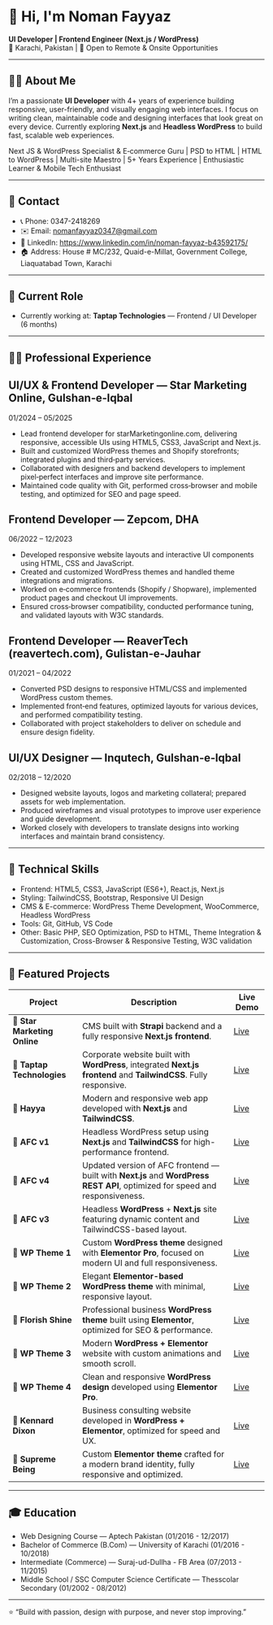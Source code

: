 # 👋 Hi, I'm Noman Fayyaz

**UI Developer | Frontend Engineer (Next.js / WordPress)**  
📍 Karachi, Pakistan | 💼 Open to Remote & Onsite Opportunities

---

## 🧑‍💻 About Me

I’m a passionate **UI Developer** with 4+ years of experience building responsive, user-friendly, and visually engaging web interfaces. I focus on writing clean, maintainable code and designing interfaces that look great on every device. Currently exploring **Next.js** and **Headless WordPress** to build fast, scalable web experiences.

Next JS & WordPress Specialist & E‑commerce Guru | PSD to HTML | HTML to WordPress | Multi-site Maestro | 5+ Years Experience | Enthusiastic Learner & Mobile Tech Enthusiast

---

## 🧾 Contact

- 📞 Phone: 0347-2418269  
- ✉️ Email: nomanfayyaz0347@gmail.com  
- 🔗 LinkedIn: https://www.linkedin.com/in/noman-fayyaz-b43592175/  
- 🏠 Address: House # MC/232, Quaid-e-Millat, Government College, Liaquatabad Town, Karachi

---

## 💼 Current Role

- Currently working at: **Taptap Technologies** — Frontend / UI Developer (6 months)

---

## 🧑‍💼 Professional Experience


## UI/UX & Frontend Developer — Star Marketing Online, Gulshan‑e‑Iqbal
01/2024 – 05/2025
- Lead frontend developer for starMarketingonline.com, delivering responsive, accessible UIs using HTML5, CSS3, JavaScript and Next.js.
- Built and customized WordPress themes and Shopify storefronts; integrated plugins and third‑party services.
- Collaborated with designers and backend developers to implement pixel‑perfect interfaces and improve site performance.
- Maintained code quality with Git, performed cross‑browser and mobile testing, and optimized for SEO and page speed.

## Frontend Developer — Zepcom, DHA
06/2022 – 12/2023
- Developed responsive website layouts and interactive UI components using HTML, CSS and JavaScript.
- Created and customized WordPress themes and handled theme integrations and migrations.
- Worked on e‑commerce frontends (Shopify / Shopware), implemented product pages and checkout UI improvements.
- Ensured cross‑browser compatibility, conducted performance tuning, and validated layouts with W3C standards.

## Frontend Developer — ReaverTech (reavertech.com), Gulistan‑e‑Jauhar
01/2021 – 04/2022
- Converted PSD designs to responsive HTML/CSS and implemented WordPress custom themes.
- Implemented front‑end features, optimized layouts for various devices, and performed compatibility testing.
- Collaborated with project stakeholders to deliver on schedule and ensure design fidelity.

## UI/UX Designer — Inqutech, Gulshan‑e‑Iqbal
02/2018 – 12/2020
- Designed website layouts, logos and marketing collateral; prepared assets for web implementation.
- Produced wireframes and visual prototypes to improve user experience and guide development.
- Worked closely with developers to translate designs into working interfaces and maintain brand consistency.

---

## 🧠 Technical Skills

- Frontend: HTML5, CSS3, JavaScript (ES6+), React.js, Next.js  
- Styling: TailwindCSS, Bootstrap, Responsive UI Design  
- CMS & E-commerce: WordPress Theme Development, WooCommerce, Headless WordPress  
- Tools: Git, GitHub, VS Code  
- Other: Basic PHP, SEO Optimization, PSD to HTML, Theme Integration & Customization, Cross-Browser & Responsive Testing, W3C validation

---

## 🚀 Featured Projects

| Project | Description | Live Demo |
|----------|--------------|------------|
| 🌟 **Star Marketing Online** | CMS built with **Strapi** backend and a fully responsive **Next.js frontend**. | [Live](https://www.starmarketingonline.com/) |
| 🌟 **Taptap Technologies** | Corporate website built with **WordPress**, integrated **Next.js frontend** and **TailwindCSS**. Fully responsive. | [Live](https://taptaptechnologies.vercel.app/) |
| 🌟 **Hayya** | Modern and responsive web app developed with **Next.js** and **TailwindCSS**. | [Live](https://hayya-webapp.vercel.app/home) |
| 🌟 **AFC v1** | Headless WordPress setup using **Next.js** and **TailwindCSS** for high-performance frontend. | [Live](https://afc-frontend-v2.vercel.app/en) |
| 🌟 **AFC v4** | Updated version of AFC frontend — built with **Next.js** and **WordPress REST API**, optimized for speed and responsiveness. | [Live](https://afc-lyart.vercel.app/) |
| 🌟 **AFC v3** | Headless **WordPress** + **Next.js** site featuring dynamic content and TailwindCSS-based layout. | [Live](https://afc-frontend-v3.vercel.app/) |
| 🌟 **WP Theme 1** | Custom **WordPress theme** designed with **Elementor Pro**, focused on modern UI and full responsiveness. | [Live](https://darkslateblue-gnu-616559.hostingersite.com/) |
| 🌟 **WP Theme 2** | Elegant **Elementor-based WordPress theme** with minimal, responsive layout. | [Live](https://aliceblue-kangaroo-135779.hostingersite.com/) |
| 🌟 **Florish Shine** | Professional business **WordPress theme** built using **Elementor**, optimized for SEO & performance. | [Live](https://florishshine.com/) |
| 🌟 **WP Theme 3** | Modern **WordPress + Elementor** website with custom animations and smooth scroll. | [Live](https://rosybrown-quail-447949.hostingersite.com/) |
| 🌟 **WP Theme 4** | Clean and responsive **WordPress design** developed using **Elementor Pro**. | [Live](https://aquamarine-emu-701884.hostingersite.com/) |
| 🌟 **Kennard Dixon** | Business consulting website developed in **WordPress + Elementor**, optimized for speed and UX. | [Live](https://kennarddixon.com/) |
| 🌟 **Supreme Being** | Custom **Elementor theme** crafted for a modern brand identity, fully responsive and optimized. | [Live](https://supreme-being.co.uk/) |



---

## 🎓 Education

- Web Designing Course — Aptech Pakistan (01/2016 - 12/2017)  
- Bachelor of Commerce (B.Com) — University of Karachi (01/2016 - 10/2018)  
- Intermediate (Commerce) — Suraj-ud-Dullha - FB Area (07/2013 - 11/2015)  
- Middle School / SSC Computer Science Certificate — Thesscolar Secondary (01/2002 - 08/2012)


---

⭐ “Build with passion, design with purpose, and never stop improving.”
